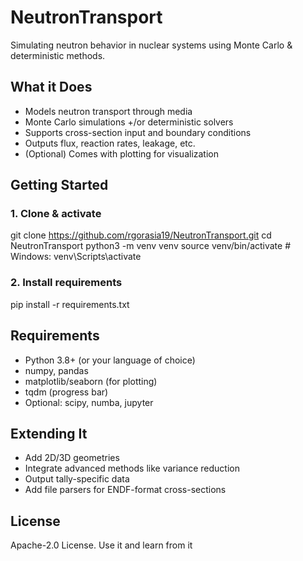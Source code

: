 # NeutronTransport
Simulating neutron behavior in nuclear systems using Monte Carlo & deterministic methods. 

## What it Does
- Models neutron transport through media
- Monte Carlo simulations +/or deterministic solvers
- Supports cross-section input and boundary conditions
- Outputs flux, reaction rates, leakage, etc.
- (Optional) Comes with plotting for visualization

## Getting Started
### 1. Clone & activate
        
git clone https://github.com/rgorasia19/NeutronTransport.git
cd NeutronTransport
python3 -m venv venv
source venv/bin/activate  # Windows: venv\Scripts\activate

### 2. Install requirements

pip install -r requirements.txt

## Requirements
- Python 3.8+ (or your language of choice)
- numpy, pandas
- matplotlib/seaborn (for plotting)
- tqdm (progress bar)
- Optional: scipy, numba, jupyter

## Extending It
- Add 2D/3D geometries
- Integrate advanced methods like variance reduction
- Output tally-specific data
- Add file parsers for ENDF-format cross-sections

## License
Apache-2.0 License. Use it and learn from it
